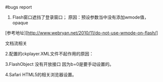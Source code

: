 #bugs report

1. Flash窗口遮挡了登录窗口；
原因：预设参数当中没有添加wmode值，opaque

[参考地址][http://www.webryan.net/2010/11/do-not-use-wmode-on-flash/]

文档流相关

2.配置的ckplayer.XML文件不起作用的原因：

3.FlashObject 没有开放接口 因为b=0是要手动设置的。

4.Safari HTML5的相关浏览器设置。

